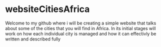 # websiteCitiesAfrica

Welcome to my github where i will be creating a simple website that talks about 
some of the cities that you will find in Africa. In its initial stages will work on
how each individual city is managed and how it can effectivly be written and described fully
